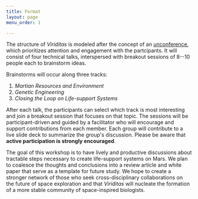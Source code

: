 ```yaml
---
title: Format
layout: page
menu_order: 1

---
```


The structure of _Viriditas_ is modeled after the concept of an
[unconference](http://journals.plos.org/ploscompbiol/article/file?id=10.1371/journal.pcbi.1003905&type=printable),
which prioritizes attention and engagement with the partcipants. It will consist of four technical
talks, interspersed with breakout sessions of 8--10 people each to brainstorm ideas.

Brainstorms will occur along three tracks:
1. _Martian Resources and Environment_
2. _Genetic Engineering_ 
3. _Closing the Loop on Life-support Systems_

After each talk, the participants can select which track is most interesting and join a breakout
session that focuses on that topic. The sessions will be participant-driven and guided by a
facilitator who will encourage and support contributions from each member. Each group will contribute to a live slide deck to summarize the group's discussion. Please be aware that **active participation is strongly encouraged**.

The goal of this workshop is to have lively and productive discussions about tractable steps
necessary to create life-support systems on Mars. We plan to coalesce the thoughts and conclusions
into a review article and white paper that serve as a template for future study. We hope to create a
stronger network of those who seek cross-disciplinary collaborations on the future of space
exploration and that _Viriditas_ will nucleate the formation of a more stable community of
space-inspired biologists.
